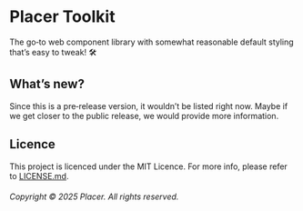 # Placer Toolkit

The go‐to web component library with somewhat reasonable default styling that’s easy to tweak! 🛠️

## What’s new?

Since this is a pre‐release version, it wouldn’t be listed right now. Maybe if we get closer to the public release, we would provide more information.

## Licence

This project is licenced under the MIT Licence. For more info, please refer to [LICENSE.md](LICENSE.md).

###### Copyright © 2025 Placer. All rights reserved.
